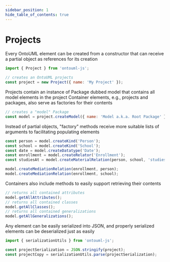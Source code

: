 ```yaml
---
sidebar_position: 1
hide_table_of_contents: true
---
```


# Projects

Every OntoUML element can be created from a constructor that can receive a partial object as references for its creation

```js
import { Project } from 'ontouml-js';

// creates an OntoUML projects
const project = new Project({ name: 'My Project' });
```

Projects contain an instance of Package dubbed model that contains all model elements in the project Container elements, e.g., projects and packages, also serve as factories for their contents

```js
// creates a "model" Package
const model = project.createModel({ name: 'Model a.k.a. Root Package' }); 
```

Instead of partial objects, "factory" methods receive more suitable lists of arguments to facilitating populating elements

```js
const person = model.createKind('Person');
const school = model.createKind('School');
const date = model.createDatatype('Date');
const enrollment = model.createRelator('Enrollment');
const studiesAt = model.createMaterialRelation(person, school, 'studies at');

model.createMediationRelation(enrollment, person);
model.createMediationRelation(enrollment, school);
```

Containers also include methods to easily support retrieving their contents

```js
// returns all contained attributes
model.getAllAttributes(); 
// returns all contained classes
model.getAllClasses(); 
// returns all contained generalizations
model.getAllGeneralizations(); 
```

Any element can be easily serialized into JSON, and properly serialized elements can be deserialized just as easily

```js
import { serializationUtils } from 'ontouml-js';

const projectSerialization = JSON.stringify(project);
const projectCopy = serializationUtils.parse(projectSerialization);
```



